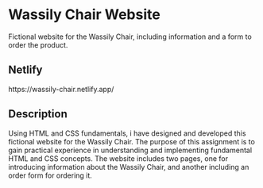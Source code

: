 <h1>Wassily Chair Website</h1>
<p>Fictional website for the Wassily Chair, including information and a form to order the product.</p>
<h2>Netlify</h2>
https://wassily-chair.netlify.app/
<h2>Description</h2>
<p>Using HTML and CSS fundamentals, i have designed and developed this fictional website for the Wassily Chair. The purpose of this assignment is to gain practical experience in understanding and implementing fundamental HTML and CSS concepts. The website includes two pages, one for introducing information about the Wassily Chair, and another including an order form for ordering it.</p>
